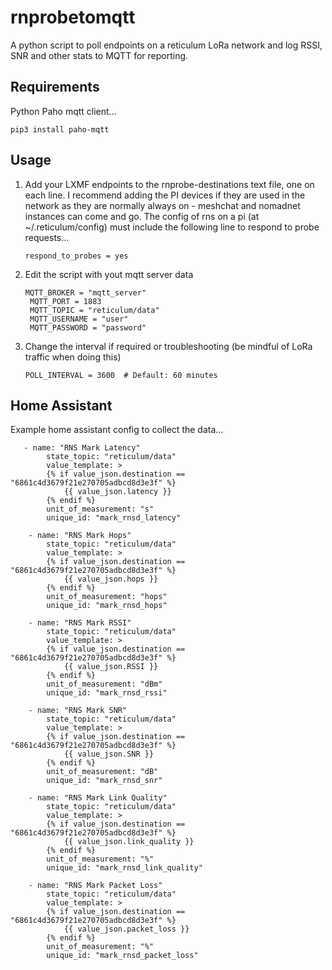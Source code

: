 # rnprobetomqtt
A python script to poll endpoints on a reticulum LoRa network and log RSSI, SNR and other stats to MQTT for reporting.

## Requirements
Python
Paho mqtt client...
```
pip3 install paho-mqtt
```

## Usage
1. Add your LXMF endpoints to the rnprobe-destinations text file, one on each line.  I recommend adding the PI devices if they are used in the network as they are normally always on - meshchat and nomadnet instances can come and go.  The config of rns on a pi (at ~/.reticulum/config) must include the following line to respond to probe requests...
    ```
    respond_to_probes = yes
    ```

2. Edit the script with yout mqtt server data

   ```
   MQTT_BROKER = "mqtt_server"
    MQTT_PORT = 1883
    MQTT_TOPIC = "reticulum/data"
    MQTT_USERNAME = "user"
    MQTT_PASSWORD = "password"
    ```

3. Change the interval if required or troubleshooting (be mindful of LoRa traffic when doing this)
    ```
    POLL_INTERVAL = 3600  # Default: 60 minutes
    ```

## Home Assistant
Example home assistant config to collect the data...
``` 
   - name: "RNS Mark Latency"
        state_topic: "reticulum/data"
        value_template: >
        {% if value_json.destination == "6861c4d3679f21e270705adbcd8d3e3f" %}
            {{ value_json.latency }}
        {% endif %}
        unit_of_measurement: "s"
        unique_id: "mark_rnsd_latency"

    - name: "RNS Mark Hops"
        state_topic: "reticulum/data"
        value_template: >
        {% if value_json.destination == "6861c4d3679f21e270705adbcd8d3e3f" %}
            {{ value_json.hops }}
        {% endif %}
        unit_of_measurement: "hops"
        unique_id: "mark_rnsd_hops"

    - name: "RNS Mark RSSI"
        state_topic: "reticulum/data"
        value_template: >
        {% if value_json.destination == "6861c4d3679f21e270705adbcd8d3e3f" %}
            {{ value_json.RSSI }}
        {% endif %}
        unit_of_measurement: "dBm"
        unique_id: "mark_rnsd_rssi"

    - name: "RNS Mark SNR"
        state_topic: "reticulum/data"
        value_template: >
        {% if value_json.destination == "6861c4d3679f21e270705adbcd8d3e3f" %}
            {{ value_json.SNR }}
        {% endif %}
        unit_of_measurement: "dB"
        unique_id: "mark_rnsd_snr"

    - name: "RNS Mark Link Quality"
        state_topic: "reticulum/data"
        value_template: >
        {% if value_json.destination == "6861c4d3679f21e270705adbcd8d3e3f" %}
            {{ value_json.link_quality }}
        {% endif %}
        unit_of_measurement: "%"
        unique_id: "mark_rnsd_link_quality"

    - name: "RNS Mark Packet Loss"
        state_topic: "reticulum/data"
        value_template: >
        {% if value_json.destination == "6861c4d3679f21e270705adbcd8d3e3f" %}
            {{ value_json.packet_loss }}
        {% endif %}
        unit_of_measurement: "%"
        unique_id: "mark_rnsd_packet_loss"
```